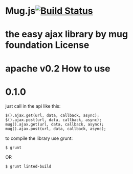 


Mug.js[![Build Status](https://travis-ci.org/MugFoundation/Muglib.svg)](https://travis-ci.org/MugFoundation/Muglib)
===
the easy ajax library by mug foundation
License
===
apache v0.2
How to use
===
0.1.0
===
just call in the api like this:
```JS
$().ajax.get(url, data, callback, async);
$().ajax.post(url, data, callback, async);
mug().ajax.get(url, data, callback, async);
mug().ajax.post(url, data, callback, async);
```
to compile the library use grunt:

```
$ grunt
```
OR
```
$ grunt linted-build
```